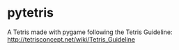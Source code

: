 pytetris
========

A Tetris made with pygame following the Tetris Guideline: http://tetrisconcept.net/wiki/Tetris_Guideline
